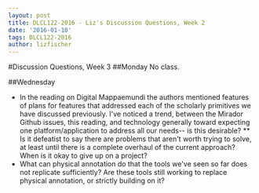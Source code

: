 ```yaml
---
layout: post
title: DLCL122-2016 - Liz's Discussion Questions, Week 2
date: '2016-01-10'
tags: DLCL122-2016
author: lizfischer
---
```


#Discussion Questions, Week 3
##Monday
No class.

##Wednesday
* In the reading on Digital Mappaemundi the authors mentioned features of plans for features that addressed each of the scholarly primitives we have discussed previously. I've noticed a trend, between the Mirador Github issues, this reading, and technology generally  toward expecting one platform/application to address all our needs-- is this desirable? 
** Is it defeatist to say there are problems that aren't worth trying to solve, at least until there is a complete overhaul of the current approach? When is it okay to give up on a project?
* What can physical annotation do that the tools we've seen so far does not replicate sufficiently? Are these tools still working to replace physical annotation, or strictly building on it?
